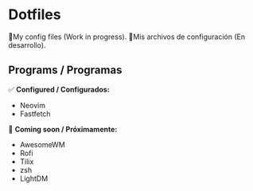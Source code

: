 # Dotfiles
🚧My config files (Work in progress).
🚧Mis archivos de configuración (En desarrollo).

## Programs / Programas
✅ **Configured / Configurados:**
- Neovim
- Fastfetch

🚧 **Coming soon / Próximamente:**
- AwesomeWM
- Rofi
- Tilix
- zsh
- LightDM


